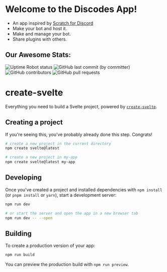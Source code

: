 # Welcome to the Discodes App!
- An app inspired by [Scratch for Discord](https://scratch-for-discord.com/)
- Make your bot and host it.
- Make and manage your bot.
- Share plugins with others.
## Our Awesome Stats:
![Uptime Robot status](https://img.shields.io/uptimerobot/status/m795096013-41c548ad31c43676b3f3f120) 
![GitHub last commit (by committer)](https://img.shields.io/github/last-commit/Dis-codes/discodes)
![GitHub contributors](https://img.shields.io/github/contributors/Dis-codes/discodes)
![GitHub pull requests](https://img.shields.io/github/issues-pr/Dis-codes/discodes)

# create-svelte

Everything you need to build a Svelte project, powered by [`create-svelte`](https://github.com/sveltejs/kit/tree/master/packages/create-svelte).

## Creating a project

If you're seeing this, you've probably already done this step. Congrats!

```bash
# create a new project in the current directory
npm create svelte@latest

# create a new project in my-app
npm create svelte@latest my-app
```

## Developing

Once you've created a project and installed dependencies with `npm install` (or `pnpm install` or `yarn`), start a development server:

```bash
npm run dev

# or start the server and open the app in a new browser tab
npm run dev -- --open
```

## Building

To create a production version of your app:

```bash
npm run build
```

You can preview the production build with `npm run preview`.



